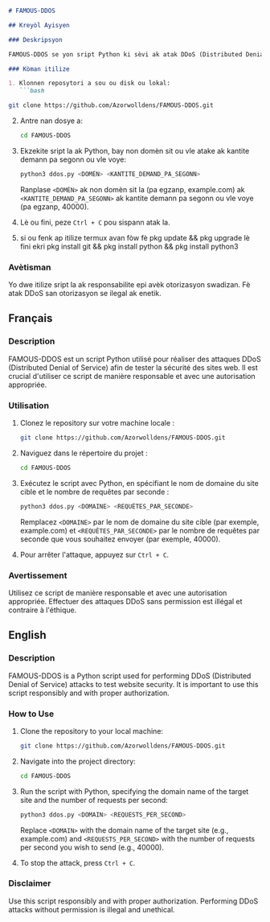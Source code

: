 

```markdown
# FAMOUS-DDOS

## Kreyòl Ayisyen

### Deskripsyon

FAMOUS-DDOS se yon sript Python ki sèvi ak atak DDoS (Distributed Denial of Service) pou teste securite sit entènèt. Li enpòtan pou itilize sa responsabman epi avèk otorizasyon swadizan.

### Kòman itilize

1. Klonnen reposytori a sou ou disk ou lokal:
   ```bash

git clone https://github.com/Azorwolldens/FAMOUS-DDOS.git
   ```

2. Antre nan dosye a:
   ```bash
   cd FAMOUS-DDOS
   ```

3. Ekzekite sript la ak Python, bay non domèn sit ou vle atake ak kantite demann pa segonn ou vle voye:
   ```bash
   python3 ddos.py <DOMÈN> <KANTITE_DEMAND_PA_SEGONN>
   ```
   Ranplase `<DOMÈN>` ak non domèn sit la (pa egzanp, example.com) ak `<KANTITE_DEMAND_PA_SEGONN>` ak kantite demann pa segonn ou vle voye (pa egzanp, 40000).

4. Lè ou fini, peze `Ctrl + C` pou sispann atak la.
5. si ou fenk ap itilize termux avan fòw fè pkg update && pkg upgrade lè fini ekri pkg install git && pkg install python && pkg install python3

### Avètisman

Yo dwe itilize sript la ak responsabilite epi avèk otorizasyon swadizan. Fè atak DDoS san otorizasyon se ilegal ak enetik.

## Français

### Description

FAMOUS-DDOS est un script Python utilisé pour réaliser des attaques DDoS (Distributed Denial of Service) afin de tester la sécurité des sites web. Il est crucial d'utiliser ce script de manière responsable et avec une autorisation appropriée.

### Utilisation

1. Clonez le repository sur votre machine locale :
   ```bash
   git clone https://github.com/Azorwolldens/FAMOUS-DDOS.git
   ```

2. Naviguez dans le répertoire du projet :
   ```bash
   cd FAMOUS-DDOS
   ```

3. Exécutez le script avec Python, en spécifiant le nom de domaine du site cible et le nombre de requêtes par seconde :
   ```bash
   python3 ddos.py <DOMAINE> <REQUÊTES_PAR_SECONDE>
   ```
   Remplacez `<DOMAINE>` par le nom de domaine du site cible (par exemple, example.com) et `<REQUÊTES_PAR_SECONDE>` par le nombre de requêtes par seconde que vous souhaitez envoyer (par exemple, 40000).

4. Pour arrêter l'attaque, appuyez sur `Ctrl + C`.

### Avertissement

Utilisez ce script de manière responsable et avec une autorisation appropriée. Effectuer des attaques DDoS sans permission est illégal et contraire à l'éthique.

## English

### Description

FAMOUS-DDOS is a Python script used for performing DDoS (Distributed Denial of Service) attacks to test website security. It is important to use this script responsibly and with proper authorization.

### How to Use

1. Clone the repository to your local machine:
   ```bash
   git clone https://github.com/Azorwolldens/FAMOUS-DDOS.git
   ```

2. Navigate into the project directory:
   ```bash
   cd FAMOUS-DDOS
   ```

3. Run the script with Python, specifying the domain name of the target site and the number of requests per second:
   ```bash
   python3 ddos.py <DOMAIN> <REQUESTS_PER_SECOND>
   ```
   Replace `<DOMAIN>` with the domain name of the target site (e.g., example.com) and `<REQUESTS_PER_SECOND>` with the number of requests per second you wish to send (e.g., 40000).

4. To stop the attack, press `Ctrl + C`.

### Disclaimer

Use this script responsibly and with proper authorization. Performing DDoS attacks without permission is illegal and unethical.
